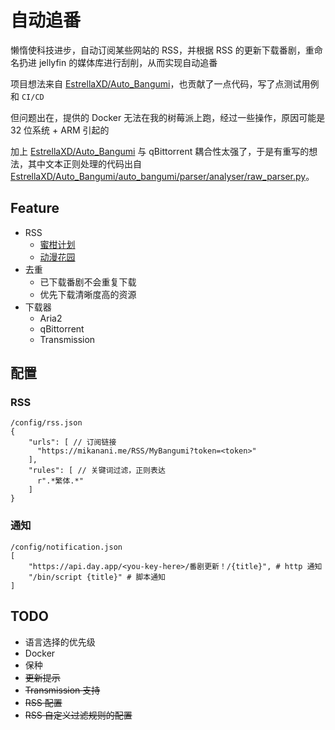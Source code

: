 # 自动追番
懒惰使科技进步，自动订阅某些网站的 RSS，并根据 RSS 的更新下载番剧，重命名扔进 jellyfin 的媒体库进行刮削，从而实现自动追番

项目想法来自 [EstrellaXD/Auto_Bangumi](https://github.com/EstrellaXD/Auto_Bangumi)，也贡献了一点代码，写了点测试用例和 `CI/CD`

但问题出在，提供的 Docker 无法在我的树莓派上跑，经过一些操作，原因可能是 32 位系统 + ARM 引起的

加上 [EstrellaXD/Auto_Bangumi](https://github.com/EstrellaXD/Auto_Bangumi) 与 qBittorrent 耦合性太强了，于是有重写的想法，其中文本正则处理的代码出自 [EstrellaXD/Auto_Bangumi/auto_bangumi/parser/analyser/raw_parser.py](https://github.com/EstrellaXD/Auto_Bangumi/blob/c9c2b28389aac6ac4d778cdc7de1a77ca024b97e/auto_bangumi/parser/analyser/raw_parser.py)。

## Feature
 - RSS
   - [蜜柑计划](https://mikanani.me/)
   - [动漫花园](https://dmhy.org/)
 - 去重
   - 已下载番剧不会重复下载
   - 优先下载清晰度高的资源
 - 下载器
   - Aria2
   - qBittorrent
   - Transmission

## 配置

### RSS
```
/config/rss.json
{
    "urls": [ // 订阅链接
      "https://mikanani.me/RSS/MyBangumi?token=<token>"
    ],
    "rules": [ // 关键词过滤，正则表达
      r".*繁体.*"
    ]
}

```
### 通知
```
/config/notification.json
[
    "https://api.day.app/<you-key-here>/番剧更新！/{title}", # http 通知
    "/bin/script {title}" # 脚本通知
]
```

## TODO
 - 语言选择的优先级
 - Docker
 - 保种
 - ~~更新提示~~
 - ~~Transmission 支持~~
 - ~~RSS 配置~~
 - ~~RSS 自定义过滤规则的配置~~